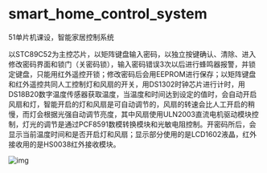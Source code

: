 # smart_home_control_system
51单片机课设，智能家居控制系统

​		以STC89C52为主控芯片，以矩阵键盘输入密码，以独立按键确认、清除、进入修改密码界面和锁门（关密码锁），输入密码错误3次以后进行蜂鸣器报警，并锁定键盘，只能用红外遥控开锁；修改密码后会用EEPROM进行保存；以矩阵键盘和红外遥控共同人工控制灯和风扇的开关，用DS1302时钟芯片进行计时，用DS18B20数字温度传感器获取温度，当温度和时间达到设定的值时，会自动开启风扇和灯，智能开启的灯和风扇是可自动调节的，风扇的转速会比人工开启的稍慢，而灯会根据光强自动调节亮度，其中风扇使用ULN2003直流电机驱动模块控制，灯光的调节是通过PCF8591数模转换模块和光敏电阻控制。开密码所后，会显示当前温度时间和是否开启灯和风扇；显示部分使用的是LCD1602液晶，红外接收用的是HS0038红外接收模块。

![img](https://github.com/qq992338041/smart_home_control_system/课程设计智能家居/流程图.png)
